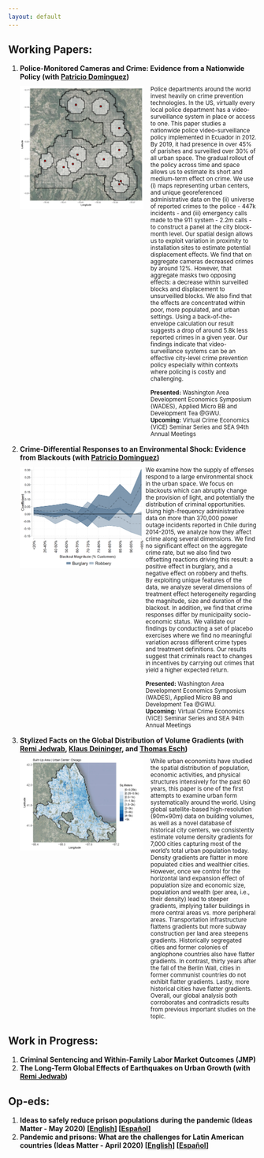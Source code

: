 ```yaml
---
layout: default
---
```


## Working Papers:

<ol>
    <li>
        <strong style="margin-bottom: 10px; display: block;">Police-Monitored Cameras and Crime: Evidence from a Nationwide Policy (with <a href="https://sites.google.com/site/pdomingr/">Patricio Dominguez</a>) </strong> 
        <div style="display: flex; align-items: flex-start; margin-bottom: 15px;">
            <img src="files/grid_Tumbaco.jpg" alt="Image description" style="width: 250px; margin-right: 5px;">
            <small style="margin-left: 10px;">Police departments around the world invest heavily on crime prevention technologies. In the US, virtually every local police department has a video-surveillance system in place or access to one. This paper studies a nationwide police video-surveillance policy implemented in Ecuador in 2012. By 2019, it had presence in over 45% of parishes and surveilled over 30% of all urban space. The gradual rollout of the policy across time and space allows us to estimate its short and medium-term effect on crime. We use (i) maps representing urban centers, and unique georeferenced administrative data on the (ii) universe of reported crimes to the police - 447k incidents - and (iii) emergency calls made to the 911 system - 2.2m calls - to construct a panel at the city block-month level. Our spatial design allows us to exploit variation in proximity to installation sites to estimate potential displacement effects. We find that on aggregate cameras decreased crimes by around 12%. However, that aggregate masks two opposing effects: a decrease within surveilled blocks and displacement to unsurveilled blocks. We also find that the effects are concentrated within poor, more populated, and urban settings. Using a back-of-the-envelope calculation our result suggests a drop of around 5.8k less reported crimes in a given year. Our findings indicate that video-surveillance systems can be an effective city-level crime prevention policy especially within contexts where policing is costly and challenging.
<br><br> <strong>Presented:</strong> Washington Area Development Economics Symposium (WADES), Applied Micro BB and Development Tea @GWU. 
<br> <strong>Upcoming:</strong> Virtual Crime Economics (ViCE) Seminar Series and SEA 94th Annual Meetings </small>
        </div>
    </li>
    <li>
        <strong style="margin-bottom: 10px; display: block;">Crime-Differential Responses to an Environmental Shock: Evidence from Blackouts (with <a href="https://sites.google.com/site/pdomingr/">Patricio Dominguez</a>)</strong> 
        <div style="display: flex; align-items: flex-start; margin-bottom: 15px;">
            <img src="files/coefplot_housepop_buvsro.png" alt="Image description" style="width: 250px; margin-right: 5px;">
            <small>
                We examine how the supply of offenses respond to a large environmental shock in the urban space. We focus on blackouts which can abruptly change the provision of light, and potentially the distribution of criminal opportunities. Using high-frequency administrative data on more than 370,000 power outage incidents reported in Chile during 2014-2015, we analyze how they affect crime along several dimensions. We find no significant effect on the aggregate crime rate, but we also find two offsetting reactions driving this result: a positive effect in burglary, and a negative effect on robbery and thefts. By exploiting unique features of the data, we analyze several dimensions of treatment effect heterogeneity regarding the magnitude, size and duration of the blackout. In addition, we find that crime responses differ by municipality socio-economic status. We validate our findings by conducting a set of placebo exercises where we find no meaningful variation across different crime types and treatment definitions. Our results suggest that criminals react to changes in incentives by carrying out crimes that yield a higher expected return.
<br><br> <strong>Presented:</strong> Washington Area Development Economics Symposium (WADES), Applied Micro BB and Development Tea @GWU. 
<br> <strong>Upcoming:</strong> Virtual Crime Economics (ViCE) Seminar Series and SEA 94th Annual Meetings </small>
        </div>
    </li>
    <li>
        <strong style="margin-bottom: 10px; display: block;">Stylized Facts on the Global Distribution of Volume Gradients (with <a href="https://www.remijedwab.com/">Remi Jedwab</a>, <a href="https://www.worldbank.org/en/about/people/k/klaus-deininger">Klaus Deininger</a>, and <a href="https://scholar.google.de/citations?user=g2OVq2cAAAAJ&hl=de">Thomas Esch</a>) </strong> 
        <div style="display: flex; align-items: flex-start; margin-bottom: 15px;">
            <img src="files/are_Chicago.jpg" alt="Image description" style="width: 250px; margin-right: 5px;">
            <small style="margin-left: 10px;">While urban economists have studied the spatial distribution of population, economic activities, and physical structures intensively for the past 60 years, this paper is one of the first attempts to examine urban form systematically around the world. Using global satellite-based high-resolution (90m×90m) data on building volumes, as well as a novel database of historical city centers, we consistently estimate volume density gradients for 7,000 cities capturing most of the world’s total urban population today. Density gradients are flatter in more populated cities and wealthier cities. However, once we control for the horizontal land expansion effect of population size and economic size, population and wealth (per area, i.e., their density) lead to steeper gradients, implying taller buildings in more central areas vs. more peripheral areas. Transportation infrastructure flattens gradients but more subway construction per land area steepens gradients. Historically segregated cities and former colonies of anglophone countries also have flatter gradients. In contrast, thirty years after the fall of the Berlin Wall, cities in former communist countries do not exhibit flatter gradients. Lastly, more historical cities have flatter gradients. Overall, our global analysis both corroborates and contradicts results from previous important studies on the topic.</small>
        </div>
    </li>
</ol>

## Work in Progress:
<ol>
    <li><strong style="display: block;">Criminal Sentencing and Within-Family Labor Market Outcomes (JMP)</strong> </li>
    <li><strong style="display: block;">The Long-Term Global Effects of Earthquakes on Urban Growth (with <a href="https://www.remijedwab.com/">Remi Jedwab</a>)</strong></li>
</ol>


## Op-eds:

<ol>
    <li><strong style="display: block;">Ideas to safely reduce prison populations during the pandemic (Ideas Matter - May 2020) 
        [<a href="https://blogs.iadb.org/ideas-matter/en/ideas-to-safely-reduce-prison-populations-during-the-pandemic/">English</a>] 
        [<a href="https://blogs.iadb.org/ideas-que-cuentan/es/ideas-para-reducir-la-poblacion-carcelaria-de-manera-segura-ante-la-pandemia/">Español</a>]</strong> </li>
    <li><strong style="display: block;">Pandemic and prisons: What are the challenges for Latin American countries (Ideas Matter - April 2020)
        [<a href="https://blogs.iadb.org/ideas-matter/en/pandemic-and-prisons-what-are-the-challenges-for-latin-american-governments/">English</a>] 
        [<a href="https://blogs.iadb.org/ideas-que-cuentan/es/la-pandemia-y-las-prisiones-cuales-son-los-desafios-para-los-gobiernos-de-america-latina/">Español</a>]</strong></li>
</ol>
